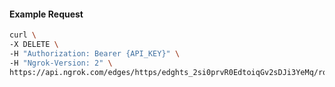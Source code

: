 <!-- Code generated for API Clients. DO NOT EDIT. -->

#### Example Request

```bash
curl \
-X DELETE \
-H "Authorization: Bearer {API_KEY}" \
-H "Ngrok-Version: 2" \
https://api.ngrok.com/edges/https/edghts_2si0prvR0EdtoiqGv2sDJi3YeMq/routes/edghtsrt_2si0pqHhlvBkr6XyuiH1ECn5CY5/circuit_breaker
```
